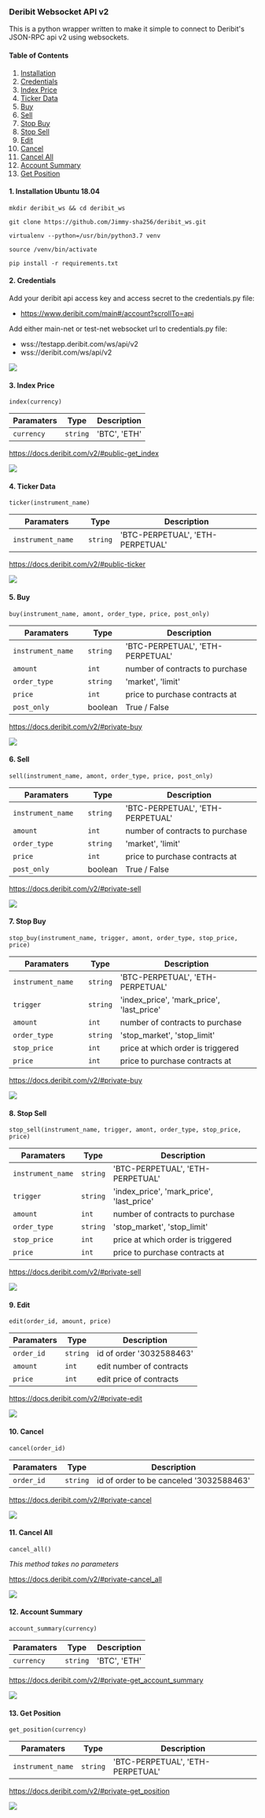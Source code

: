 ### Deribit Websocket API v2

This is a python wrapper written to make it simple to connect to Deribit's JSON-RPC api v2 using websockets.

#### Table of Contents  
1. [Installation](#installation)
2. [Credentials](#credentials)
3. [Index Price](#index)
4. [Ticker Data](#ticker)
5. [Buy](#buy)
6. [Sell](#sell)
7. [Stop Buy](#stop_buy)
8. [Stop Sell](#stop_sell)
9. [Edit](#edit)
10. [Cancel](#cancel)
11. [Cancel All](#cancel_all)
12. [Account Summary](#account_summary)
13. [Get Position](#get_position)

<a name="installation"/>

#### 1. Installation Ubuntu 18.04

```shell
mkdir deribit_ws && cd deribit_ws

git clone https://github.com/Jimmy-sha256/deribit_ws.git

virtualenv --python=/usr/bin/python3.7 venv

source /venv/bin/activate

pip install -r requirements.txt

```
<a name="credentials"/>

#### 2. Credentials

Add your deribit api access key and access secret to the credentials.py file:
* https://www.deribit.com/main#/account?scrollTo=api

Add either main-net or test-net websocket url to credentials.py file:
* wss://testapp.deribit.com/ws/api/v2
* wss://deribit.com/ws/api/v2

![](images/credentials.png)

<a name="index"/>

#### 3. Index Price
  
```shell
index(currency)
```
 
 | Paramaters          | Type       | Description                                         |
 |---------------------|------------|-----------------------------------------------------|
 | `currency  `        | `string`   | 'BTC', 'ETH'                                        |

https://docs.deribit.com/v2/#public-get_index

![](images/index.png)

<a name="ticker"/>

#### 4. Ticker Data
  
`ticker(instrument_name)`

 | Paramaters          | Type       | Description                                          |                                         
 |---------------------|------------|------------------------------------------------------|
 | `instrument_name  ` | `string`   | 'BTC-PERPETUAL', 'ETH-PERPETUAL'                     |

https://docs.deribit.com/v2/#public-ticker

![](images/ticker.png)

<a name="buy"/>

#### 5. Buy

`buy(instrument_name, amont, order_type, price, post_only)`

 | Paramaters          | Type       | Description                                         |
 |---------------------|------------|-----------------------------------------------------|
 | `instrument_name  ` | `string`   | 'BTC-PERPETUAL', 'ETH-PERPETUAL'                    |
 | `amount  `          | `int`      | number of contracts to purchase                     |
 | `order_type  `      | `string`   | 'market', 'limit'                                   |
 | `price       `      | `int`      | price to purchase contracts at                      |          
 | `post_only   `      | boolean    | True / False                                        |

https://docs.deribit.com/v2/#private-buy

![](images/buy.png)

<a name="sell"/>

#### 6. Sell

`sell(instrument_name, amont, order_type, price, post_only)`

 | Paramaters          | Type       | Description                                         |
 |---------------------|------------|-----------------------------------------------------|
 | `instrument_name  ` | `string`   | 'BTC-PERPETUAL', 'ETH-PERPETUAL'                    |
 | `amount  `          | `int`      | number of contracts to purchase                     |
 | `order_type  `      | `string`   | 'market', 'limit'                                   |
 | `price       `      | `int`      | price to purchase contracts at                      |          
 | `post_only   `      | boolean    | True / False                                        |

https://docs.deribit.com/v2/#private-sell

![](images/sell.png)


<a name="stop_buy"/>

#### 7. Stop Buy

`stop_buy(instrument_name, trigger, amont, order_type, stop_price, price)`

 | Paramaters          | Type       | Description                                         |
 |---------------------|------------|-----------------------------------------------------|
 | `instrument_name  ` | `string`   | 'BTC-PERPETUAL', 'ETH-PERPETUAL'                    |  
 | `trigger  `         | `string`   | 'index_price', 'mark_price', 'last_price'           |
 | `amount  `          | `int`      | number of contracts to purchase                     |
 | `order_type  `      | `string`   | 'stop_market', 'stop_limit'                         |
 | `stop_price       ` | `int`      | price at which order is triggered                   |          
 | `price   `          | `int`      | price to purchase contracts at                      | 

https://docs.deribit.com/v2/#private-buy

![](images/stop_buy.png)

<a name="stop_sell"/>

#### 8. Stop Sell

`stop_sell(instrument_name, trigger, amont, order_type, stop_price, price)`

 | Paramaters          | Type       | Description                                         |
 |---------------------|------------|-----------------------------------------------------|
 | `instrument_name`   | `string`   | 'BTC-PERPETUAL', 'ETH-PERPETUAL'                    |  
 | `trigger`           | `string`   | 'index_price', 'mark_price', 'last_price'           |
 | `amount`            | `int`      | number of contracts to purchase                     |
 | `order_type`        | `string`   | 'stop_market', 'stop_limit'                         |
 | `stop_price`        | `int`      | price at which order is triggered                   |          
 | `price`             | `int`      | price to purchase contracts at                      | 
 
https://docs.deribit.com/v2/#private-sell

![](images/stop_sell.png)

<a name="edit"/>

#### 9. Edit

`edit(order_id, amount, price)`

 | Paramaters          | Type       | Description                                         |
 |---------------------|------------|-----------------------------------------------------|
 | `order_id`          | `string`   | id of order '3032588463'                            |  
 | `amount`            | `int`      | edit number of contracts                            |
 | `price`             | `int`      | edit price of contracts                             |

https://docs.deribit.com/v2/#private-edit

![](images/edit.png)

<a name="cancel"/>

#### 10. Cancel

`cancel(order_id)`

 | Paramaters          | Type       | Description                                         |
 |---------------------|------------|-----------------------------------------------------|
 | `order_id`          | `string`   | id of order to be canceled '3032588463'             |  

https://docs.deribit.com/v2/#private-cancel

![](images/cancel.png)

<a name="cancel_all"/>

#### 11. Cancel All

`cancel_all()`

_This method takes no parameters_

https://docs.deribit.com/v2/#private-cancel_all

![](images/cancel_all.png)

<a name="account_summary"/>

#### 12. Account Summary

`account_summary(currency)`

 | Paramaters          | Type       | Description                                         |
 |---------------------|------------|-----------------------------------------------------|
 | `currency`          | `string`   | 'BTC', 'ETH'                                        |
 
https://docs.deribit.com/v2/#private-get_account_summary

![](images/account_summary.png)

<a name="get_position"/>

#### 13. Get Position

`get_position(currency)`

 | Paramaters          | Type       | Description                                         |
 |---------------------|------------|-----------------------------------------------------|
 | `instrument_name`   | `string`   | 'BTC-PERPETUAL', 'ETH-PERPETUAL'                    |
 
https://docs.deribit.com/v2/#private-get_position

![](images/get_position.png)
